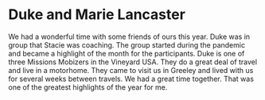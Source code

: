 # Duke and Marie Lancaster

We had a wonderful time with some friends of ours this year.  Duke was in group that Stacie was coaching.  The group
started during the pandemic and became a highlight of the month for the participants.  Duke is one of three Missions
Mobizers in the Vineyard USA.   They do a great deal of travel and live in a motorhome.  They came to visit us in
Greeley and lived with us for several weeks between travels.  We had a great time together.  That was one of the
greatest highlights of the year for me.


